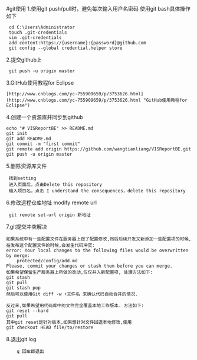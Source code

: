 #git使用
1.使用git push/pull时，避免每次输入用户名密码
使用git bash具体操作如下

	 cd C:\Users\Administrator
	 touch .git-credentials
	 vim .git-credentials
	 add content:https://{username}:{password}@github.com
	 git config --global credential.helper store

2.提交github上

     git push -u origin master
3.GitHub使用教程for Eclipse

	[http://www.cnblogs.com/yc-755909659/p/3753626.html](http://www.cnblogs.com/yc-755909659/p/3753626.html "GitHub使用教程for Eclipse")
4.创建一个资源库并同步到github

    echo "# VISReportBE" >> README.md
    git init
    git add README.md
    git commit -m "first commit"
    git remote add origin https://github.com/wangtianliang/VISReportBE.git
    git push -u origin master
5.删除资源库文件

	 找到setting
	 进入页面后，点击Delete this repository 
	 输入项目名，点击 I understand the consequences，delete this repository
6.修改远程仓库地址 modify remote url
	
	 git remote set-url origin 新地址
7.git提交冲突解决
	
	如果系统中有一些配置文件在服务器上做了配置修改,然后后续开发又新添加一些配置项的时候,在发布这个配置文件的时候,会发生代码冲突:
	error: Your local changes to the following files would be overwritten by merge:
        protected/config/add.md
	Please, commit your changes or stash them before you can merge.
	如果希望保留生产服务器上所做的改动,仅仅并入新配置项, 处理方法如下:
	git stash
	git pull
	git stash pop
	然后可以使用Git diff -w +文件名 来确认代码自动合并的情况.
	
	反过来,如果希望用代码库中的文件完全覆盖本地工作版本. 方法如下:
	git reset --hard
	git pull
	其中git reset是针对版本,如果想针对文件回退本地修改,使用
	git checkout HEAD file/to/restore
8.退出git log
	
		q 回车即退出